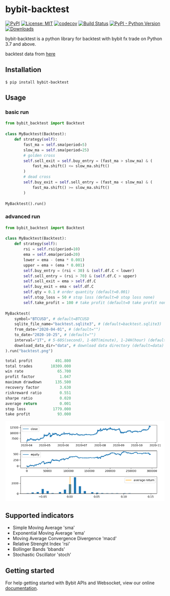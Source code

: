 # bybit-backtest

[![PyPI](https://img.shields.io/pypi/v/bybit-backtest)](https://pypi.org/project/bybit-backtest/)
[![License: MIT](https://img.shields.io/badge/License-MIT-yellow.svg)](https://opensource.org/licenses/MIT)
[![codecov](https://codecov.io/gh/10mohi6/bybit-backtest-python/branch/main/graph/badge.svg?token=ZFgiyy2cc2)](undefined)
[![Build Status](https://travis-ci.com/10mohi6/bybit-backtest-python.svg?branch=main)](https://travis-ci.com/10mohi6/bybit-backtest-python)
[![PyPI - Python Version](https://img.shields.io/pypi/pyversions/bybit-backtest)](https://pypi.org/project/bybit-backtest/)
[![Downloads](https://pepy.tech/badge/bybit-backtest)](https://pepy.tech/project/bybit-backtest)

bybit-backtest is a python library for backtest with bybit fx trade on Python 3.7 and above.

backtest data from [here](https://public.bybit.com/trading/)

## Installation

    $ pip install bybit-backtest

## Usage

### basic run
```python
from bybit_backtest import Backtest

class MyBacktest(Backtest):
    def strategy(self):
        fast_ma = self.sma(period=5)
        slow_ma = self.sma(period=25)
        # golden cross
        self.sell_exit = self.buy_entry = (fast_ma > slow_ma) & (
            fast_ma.shift() <= slow_ma.shift()
        )
        # dead cross
        self.buy_exit = self.sell_entry = (fast_ma < slow_ma) & (
            fast_ma.shift() >= slow_ma.shift()
        )

MyBacktest().run()
```

### advanced run
```python
from bybit_backtest import Backtest

class MyBacktest(Backtest):
    def strategy(self):
        rsi = self.rsi(period=10)
        ema = self.ema(period=20)
        lower = ema - (ema * 0.001)
        upper = ema + (ema * 0.001)
        self.buy_entry = (rsi < 30) & (self.df.C < lower)
        self.sell_entry = (rsi > 70) & (self.df.C > upper)
        self.sell_exit = ema > self.df.C
        self.buy_exit = ema < self.df.C
        self.qty = 0.1 # order quantity (default=0.001)
        self.stop_loss = 50 # stop loss (default=0 stop loss none)
        self.take_profit = 100 # take profit (default=0 take profit none)

MyBacktest(
    symbol="BTCUSD", # default=BTCUSD
    sqlite_file_name="backtest.sqlite3", # (default=backtest.sqlite3)
    from_date="2020-04-01", # (default="")
    to_date="2020-10-25", # (default="")
    interval="1T", # 5-60S(second), 1-60T(minute), 1-24H(hour) (default=1T)
    download_data_dir="data", # download data directory (default=data)
).run("backtest.png")
```
```python
total profit          491.800
total trades        10309.000
win rate               65.700
profit factor           1.047
maximum drawdown      135.500
recovery factor         3.630
riskreward ratio        0.551
sharpe ratio            0.020
average return          0.001
stop loss            1779.000
take profit            93.000
```
![backtest.png](https://raw.githubusercontent.com/10mohi6/bybit-backtest-python/main/tests/backtest.png)


## Supported indicators
- Simple Moving Average 'sma'
- Exponential Moving Average 'ema'
- Moving Average Convergence Divergence 'macd'
- Relative Strenght Index 'rsi'
- Bollinger Bands 'bbands'
- Stochastic Oscillator 'stoch'


## Getting started
For help getting started with Bybit APIs and Websocket, view our online [documentation](https://bybit-exchange.github.io/docs/inverse/#t-introduction).
